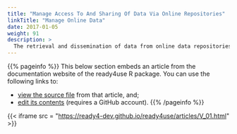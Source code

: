 ```yaml
---
title: "Manage Access To And Sharing Of Data Via Online Repositories"
linkTitle: "Manage Online Data"
date: 2017-01-05
weight: 91
description: >
  The retrieval and dissemination of data from online data repositories is an essential enabler of open source modelling. This tutorial describes how a module from the ready4use R package can help you to manage this process.
---
```


{{% pageinfo %}}
This below section embeds an article from the documentation website of the ready4use R package. You can use the following links to:

* [view the source file](https://github.com/ready4-dev/ready4use/blob/main/vignettes/V_01.Rmd) from that article, and;
* [edit its contents](https://github.com/ready4-dev/ready4use/edit/main/vignettes/V_01.Rmd) (requires a GitHub account).
{{% /pageinfo %}}

{{< iframe src = "https://ready4-dev.github.io/ready4use/articles/V_01.html" >}}